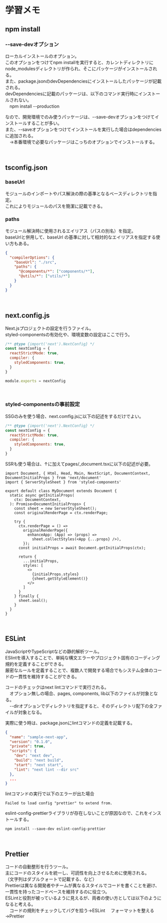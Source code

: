 # 学習メモ

## npm install
### --save-devオプション
ローカルインストールのオプション。  
このオプションをつけてnpm installを実行すると、カレントディレクトリにnode_modulesディレクトリが作られ、そこにパッケージがインストールされる。  
また、package.jsonのdevDependenciesにインストールしたパッケージが記載される。  
devDependenciesに記載のパッケージは、以下のコマンド実行時にインストールされない。  
　npm install --production


なので、開発環境でのみ使うパッケージは、--save-devオプションをつけてインストールすることが多い。  
また、--saveオプションをつけてインストールを実行した場合はdependenciesに追加される。  
　→本番環境で必要なパッケージはこっちのオプションでインストールする。

<br>

## tsconfig.json
### baseUrl
モジュールのインポートやパス解決の際の基準となるベースディレクトリを指定。  
これによりモジュールのパスを簡潔に記載できる。  

### paths
モジュール解決時に使用されるエイリアス（パスの別名）を指定。  
baseUrlと併用して、baseUrl の基準に対して相対的なエイリアスを指定する使い方もある。  
```sample.json
{
  "compilerOptions": {
    "baseUrl": "./src",
    "paths": {
      "@components/*": ["components/*"],
      "@utils/*": ["utils/*"]
    }
  }
}
```

<br>

## next.config.js
Next.jsプロジェクトの設定を行うファイル。  
styled-componentsの有効化や、環境変数の設定はここで行う。  
```sample.js
/** @type {import('next').NextConfig} */
const nextConfig = {
  reactStrictMode: true,
  compiler: {
    styledComponents: true,
  }
}

module.exports = nextConfig
```

<br>

### styled-componentsの事前設定
SSGのみを使う場合、next.comfig.jsに以下の記述をするだけでよい。  

```sample.js
/** @type {import('next').NextConfig} */
const nextConfig = {
  reactStrictMode: true,
  compiler: {
    styledComponents: true,
  }
}
```

SSRも使う場合は、↑に加えてpages/_document.tsxに以下の記述が必要。  
```_document.tsx
import Document, { Html, Head, Main, NextScript, DocumentContext, DocumentInitialProps } from 'next/document'
import { ServerStyleSheet } from 'styled-components'

export default class MyDocument extends Document {
  static async getInitialProps(
    ctx: DocumentContext,
  ): Promise<DocumentInitialProps> {
    const sheet = new ServerStyleSheet();
    const originalRenderPage = ctx.renderPage;

    try {
      ctx.renderPage = () => 
        originalRenderPage({
          enhanceApp: (App) => (props) => 
            sheet.collectStyles(<App {...props} />),
        });
      const initialProps = await Document.getInitialProps(ctx);

      return {
        ...initialProps,
        styles: [
          <>
            {initialProps.styles}
            {sheet.getStyleElement()}
          </>
        ]
      }
    } finally {
      sheet.seal();
    }
  }
}
```

<br>

## ESLint
JavaScriptやTypeScriptなどの静的解析ツール。  
ESlintを導入することで、単純な構文エラーやプロジェクト固有のコーディング規約を定義することができる。  
厳密なルールを定義することで、複数人で開発する場合でもシステム全体のコードの一貫性を維持することができる。  

コードのチェックはnext lintコマンドで実行される。  
　オプション無しの場合、pages, components, lib以下のファイルが対象となる。  
　--dirオプションでディレクトリを指定すると、そのディレクトリ配下の全ファイルが対象となる。

実際に使う時は、package.jsonにlintコマンドの定義を記載する。  
```sample.json
{
  "name": "sample-next-app",
  "version": "0.1.0",
  "private": true,
  "scripts": {
    "dev": "next dev",
    "build": "next build",
    "start": "next start",
    "lint": "next lint --dir src"
  },
  ...
}
```

lintコマンドの実行で以下のエラーが出た場合  
```
Failed to load config "prettier" to extend from.
```

eslint-config-prettierライブラリが存在しないことが原因なので、これをインストールする。  
```
npm install --save-dev eslint-config-prettier
```

<br>

## Prettier
コードの自動整形を行うツール。  
主にコードのスタイルを統一し、可読性を向上させるために使用される。  
（文字列はダブルクォートで記載する、など）  
Prettierは異なる開発者やチームが異なるスタイルでコードを書くことを避け、一貫性を持ったコードベースを維持するのに役立つ。  
ESLintと役割が被っているように見えるが、両者の使い方としては以下のようになると考える。  
　コードの規則をチェックしてバグを拾う→ESLint
　フォーマットを整える→Prettier